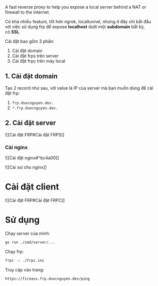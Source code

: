 A fast reverse proxy to help you expose a local server behind a NAT or firewall to the internet.

Có khá nhiều feature, tốt hơn ngrok, localtunnel, nhưng ở đây chỉ bắt đầu với việc sử dụng frp để expose **localhost** dưới một **subdomain** bất kỳ, có **SSL**.

Cài đặt bao gồm 3 phần:

1.  Cài đặt domain
2.  Cài đặt frps trên server
3.  Cài đặt frpc trên máy local

## 1. Cài đặt domain

Tạo 2 record như sau, với value là IP của server mà bạn muốn dùng để cài đặt frp:

1. `frp.duocnguyen.dev.`
2. `*.frp.duocnguyen.dev.`

## 2. Cài đặt server
![[Cài đặt FRP#Cài đặt FRPS]]
### Cài nginx

![[Cài đặt nginx#^bc4a00]]

![[Cài ssl cho nginx]]

# Cài đặt client
![[Cài đặt FRP#Cài đặt FRPC]]

# Sử dụng

Chạy server của mình:

```bash
go run ./cmd/server/...
```

Chạy frp:

```bash
frpc -c ./frpc.ini
```

Truy cập vào trang:

```bash
https://fireass.frp.duocnguyen.dev/ping
```